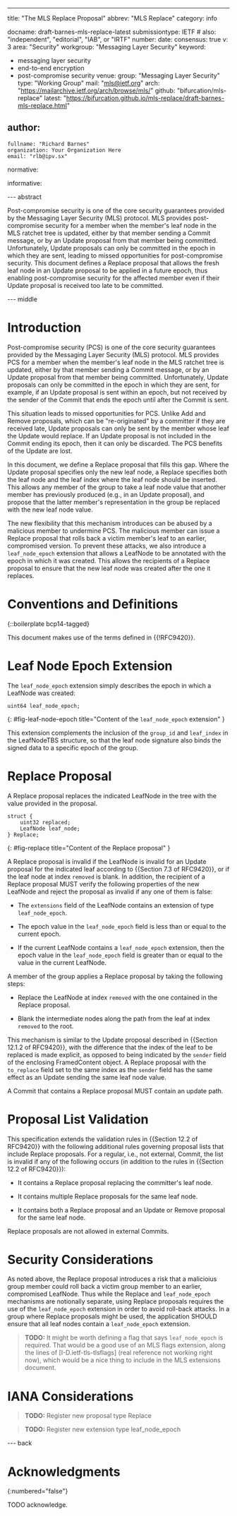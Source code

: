 ---
title: "The MLS Replace Proposal"
abbrev: "MLS Replace"
category: info

docname: draft-barnes-mls-replace-latest
submissiontype: IETF  # also: "independent", "editorial", "IAB", or "IRTF"
number:
date:
consensus: true
v: 3
area: "Security"
workgroup: "Messaging Layer Security"
keyword:
 - messaging layer security
 - end-to-end encryption
 - post-compromise security
venue:
  group: "Messaging Layer Security"
  type: "Working Group"
  mail: "mls@ietf.org"
  arch: "https://mailarchive.ietf.org/arch/browse/mls/"
  github: "bifurcation/mls-replace"
  latest: "https://bifurcation.github.io/mls-replace/draft-barnes-mls-replace.html"

author:
 -
    fullname: "Richard Barnes"
    organization: Your Organization Here
    email: "rlb@ipv.sx"

normative:

informative:


--- abstract

Post-compromise security is one of the core security guarantees provided by the
Messaging Layer Security (MLS) protocol.  MLS provides post-compromise security
for a member when the member's leaf node in the MLS ratchet tree is updated,
either by that member sending a Commit message, or by an Update proposal from
that member being committed.  Unfortunately, Update proposals can only be
committed in the epoch in which they are sent, leading to missed opportunities
for post-compromise security.  This document defines a Replace proposal that
allows the fresh leaf node in an Update proposal to be applied in a future
epoch, thus enabling post-compromise security for the affected member even if
their Update proposal is received too late to be committed.

--- middle

# Introduction

Post-compromise security (PCS) is one of the core security guarantees provided
by the Messaging Layer Security (MLS) protocol.  MLS provides PCS for a member
when the member's leaf node in the MLS ratchet tree is updated, either by that
member sending a Commit message, or by an Update proposal from that member being
committed.  Unfortunately, Update proposals can only be committed in the epoch
in which they are sent, for example, if an Update proposal is sent within an
epoch, but not received by the sender of the Commit that ends the epoch until
after the Commit is sent.

This situation leads to missed opportunities for PCS.  Unlike Add and Remove
proposals, which can be "re-originated" by a committer if they are received
late, Update proposals can only be sent by the member whose leaf the Update
would replace.  If an Update proposal is not included in the Commit ending its
epoch, then it can only be discarded.  The PCS benefits of the Update are lost.

In this document, we define a Replace proposal that fills this gap.  Where the
Update proposal specifies only the new leaf node, a Replace specifies both the
leaf node and the leaf index where the leaf node should be inserted.  This
allows any member of the group to take a leaf node value that another member has
previously produced (e.g., in an Update proposal), and propose that the latter
member's representation in the group be replaced with the new leaf node value.

The new flexibility that this mechanism introduces can be abused by a malicious
member to undermine PCS.  The malicious member can issue a Replace proposal that
rolls back a victim member's leaf to an earlier, compromised version.  To
prevent these attacks, we also introduce a `leaf_node_epoch` extension that
allows a LeafNode to be annotated with the epoch in which it was created.  This
allows the recipients of a Replace proposal to ensure that the new leaf node was
created after the one it replaces.

# Conventions and Definitions

{::boilerplate bcp14-tagged}

This document makes use of the terms defined in {{!RFC9420}}.

# Leaf Node Epoch Extension

The `leaf_node_epoch` extension simply describes the epoch in which a LeafNode
was created:

~~~
uint64 leaf_node_epoch;
~~~
{: #fig-leaf-node-epoch title="Content of the `leaf_node_epoch` extension" }

This extension complements the inclusion of the `group_id` and `leaf_index` in
the LeafNodeTBS structure, so that the leaf node signature also binds the signed
data to a specific epoch of the group.

# Replace Proposal

A Replace proposal replaces the indicated LeafNode in the tree with the value
provided in the proposal.

~~~
struct {
    uint32 replaced;
    LeafNode leaf_node;
} Replace;
~~~
{: #fig-replace title="Content of the Replace proposal" }

A Replace proposal is invalid if the LeafNode is invalid for an Update proposal
for the indicated leaf according to {{Section 7.3 of RFC9420}}, or if the leaf
node at index `removed` is blank.  In addition, the recipient of a Replace
proposal MUST verify the following properties of the new LeafNode and reject
the proposal as invalid if any one of them is false:

* The `extensions` field of the LeafNode contains an extension of type
  `leaf_node_epoch`.

* The epoch value in the `leaf_node_epoch` field is less than or equal to the
  current epoch.

* If the current LeafNode contains a `leaf_node_epoch` extension, then the
  epoch value in the `leaf_node_epoch` field is greater than or equal to the
  value in the current LeafNode.

A member of the group applies a Replace proposal by taking the following steps:

* Replace the LeafNode at index `removed` with the one contained in the Replace
  proposal.

* Blank the intermediate nodes along the path from the leaf at index `removed`
  to the root.

This mechanism is similar to the Update proposal described in {{Section 12.1.2
of RFC9420}}, with the difference that the index of the leaf to be replaced is
made explicit, as opposed to being indicated by the `sender` field of the
enclosing FramedContent object.  A Replace proposal with the `to_replace` field
set to the same index as the `sender` field has the same effect as an Update
sending the same leaf node value.

A Commit that contains a Replace proposal MUST contain an update path.

# Proposal List Validation

This specification extends the validation rules in {{Section 12.2 of RFC9420}}
with the following additional rules governing proposal lists that include
Replace proposals.  For a regular, i.e., not external, Commit, the list is
invalid if any of the following occurs (in addition to the rules in {{Section
12.2 of RFC9420}}):

* It contains a Replace proposal replacing the committer's leaf node.

* It contains multiple Replace proposals for the same leaf node.

* It contains both a Replace proposal and an Update or Remove proposal for the
  same leaf node.

Replace proposals are not allowed in external Commits.

# Security Considerations

As noted above, the Replace proposal introduces a risk that a malicioius group
member could roll back a victim group member to an earlier, compromised
LeafNode.  Thus while the Replace and `leaf_node_epoch` mechanisms are
notionally separate, using Replace proposals requires the use of the
`leaf_node_epoch` extension in order to avoid roll-back attacks.  In a group
where Replace proposals might be used, the application SHOULD ensure that all
leaf nodes contain a `leaf_node_epoch` extension.

> **TODO:** It might be worth defining a flag that says `leaf_node_epoch` is
> required.  That would be a good use of an MLS flags extension, along the lines
> of [I-D.ietf-tls-tlsflags] (real reference not working right now), which would
> be a nice thing to include in the MLS extensions document.

# IANA Considerations

> **TODO:** Register new proposal type Replace

> **TODO:** Register new extension type leaf_node_epoch

--- back

# Acknowledgments
{:numbered="false"}

TODO acknowledge.
